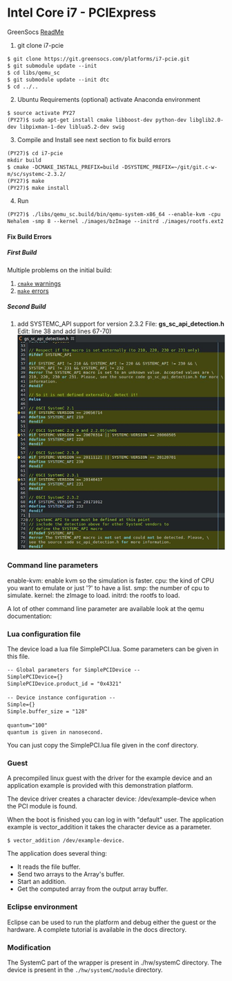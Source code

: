 # Intel Core i7 - PCIExpress
GreenSocs [ReadMe](https://git.greensocs.com/platforms/i7-pcie)


1. git clone i7-pcie
```
$ git clone https://git.greensocs.com/platforms/i7-pcie.git
$ git submodule update --init
$ cd libs/qemu_sc
$ git submodule update --init dtc
$ cd ../..
```

2. Ubuntu Requirements
   (optional) activate Anaconda environment
```
$ source activate PY27
(PY27)$ sudo apt-get install cmake libboost-dev python-dev libglib2.0-dev libpixman-1-dev liblua5.2-dev swig
```

3. Compile and Install
   see next section to fix build errors
```
(PY27)$ cd i7-pcie
mkdir build
$ cmake -DCMAKE_INSTALL_PREFIX=build -DSYSTEMC_PREFIX=~/git/git.c-w-m/sc/systemc-2.3.2/
(PY27)$ make
(PY27)$ make install
```

4. Run
```
(PY27)$ ./libs/qemu_sc.build/bin/qemu-system-x86_64 --enable-kvm -cpu Nehalem -smp 8 --kernel ./images/bzImage --initrd ./images/rootfs.ext2
```

#### Fix Build Errors

##### First Build
Multiple problems on the initial build:
1. [`cmake` warnings](fix/1.1_cmake_warnings.md)
2. [`make` errors](fix/1.2_make_errors.md)

##### Second Build
1. add SYSTEMC_API support for version 2.3.2
   File: __gs_sc_api_detection.h__
   Edit: line 38 and add lines 67-70)
   ![](fix/2.0_SYSTEMC_API_232.jpeg)


### Command line parameters
enable-kvm: enable kvm so the simulation is faster. cpu: the kind of CPU you want to emulate or just '?' to have a list. smp: the number of cpu to simulate. kernel: the zImage to load. initrd: the rootfs to load.

A lot of other command line parameter are available look at the qemu documentation:

### Lua configuration file
The device load a lua file SimplePCI.lua. Some parameters can be given in this file.
```
-- Global parameters for SimplePCIDevice --
SimplePCIDevice={}
SimplePCIDevice.product_id = "0x4321"

-- Device instance configuration --
Simple={}
Simple.buffer_size = "128"

quantum="100"
quantum is given in nanosecond.
```
You can just copy the SimplePCI.lua file given in the conf directory.

### Guest
A precompiled linux guest with the driver for the example device and an application example is provided with this demonstration platform.

The device driver creates a character device: /dev/example-device when the PCI module is found.

When the boot is finished you can log in with "default" user. The application example is vector_addition it takes the character device as a parameter.
```
$ vector_addition /dev/example-device.
```
The application does several thing:
* It reads the file buffer.
* Send two arrays to the Array's buffer.
* Start an addition.
* Get the computed array from the output array buffer.

### Eclipse environment
Eclipse can be used to run the platform and debug either the guest or the hardware. A complete tutorial is available in the docs directory.

### Modification
The SystemC part of the wrapper is present in ./hw/systemC directory. The device is present in the `./hw/systemC/module` directory.